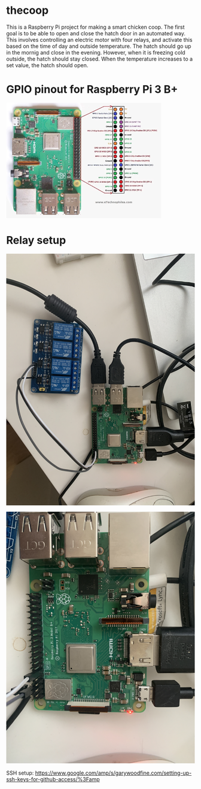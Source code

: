 # thecoop

This is a Raspberry Pi project for making a smart chicken coop. The first goal is to be able to open and close the hatch door in an automated way. This involves controlling an electric motor with four relays, and activate this based on the time of day and outside temperature. The hatch should go up in the mornig and close in the evening. However, when it is freezing cold outside, the hatch should stay closed. When the temperature increases to a set value, the hatch should open.

# GPIO pinout for Raspberry Pi 3 B+

![GPIO pinout](https://github.com/josmiseth/thecoop/blob/main/img/raspberry_pi_3b%2B_pins.jpeg "GPIO pinout")


# Relay setup

![Setup for relay](https://github.com/josmiseth/thecoop/blob/main/img/relay_wiring_overview.jpeg "Relay wiring overview")

![Relay wiring details](https://github.com/josmiseth/thecoop/blob/main/img/relay_wiring.jpeg "Relay wiring details")




SSH setup: https://www.google.com/amp/s/garywoodfine.com/setting-up-ssh-keys-for-github-access/%3Famp
